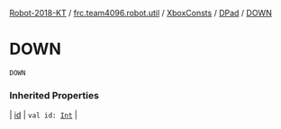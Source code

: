 [Robot-2018-KT](../../../index.md) / [frc.team4096.robot.util](../../index.md) / [XboxConsts](../index.md) / [DPad](index.md) / [DOWN](./-d-o-w-n.md)

# DOWN

`DOWN`

### Inherited Properties

| [id](id.md) | `val id: `[`Int`](https://kotlinlang.org/api/latest/jvm/stdlib/kotlin/-int/index.html) |

